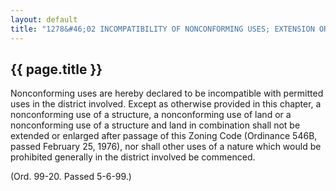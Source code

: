 ---
layout: default 
title: "1278&#46;02 INCOMPATIBILITY OF NONCONFORMING USES; EXTENSION OR ENLARGEMENT."---

{{ page.title }}
----------------

Nonconforming uses are hereby declared to be incompatible with permitted
uses in the district involved. Except as otherwise provided in this
chapter, a nonconforming use of a structure, a nonconforming use of land
or a nonconforming use of a structure and land in combination shall not
be extended or enlarged after passage of this Zoning Code (Ordinance
546B, passed February 25, 1976), nor shall other uses of a nature which
would be prohibited generally in the district involved be commenced.

(Ord. 99-20. Passed 5-6-99.)
